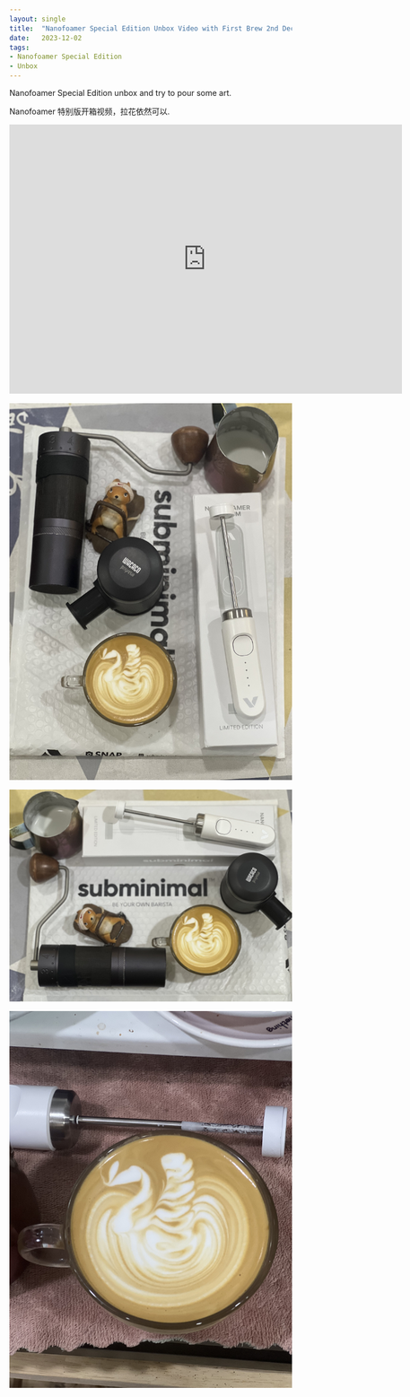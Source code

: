 ```yaml
---
layout: single
title:  "Nanofoamer Special Edition Unbox Video with First Brew 2nd Dec"
date:   2023-12-02
tags:
- Nanofoamer Special Edition
- Unbox
---
```


Nanofoamer Special Edition unbox and try to pour some art.

Nanofoamer 特别版开箱视频，拉花依然可以.


<div class="embed-container">
  <iframe
      src="https://www.youtube.com/embed/KnQsNhQGVoc"
      width="700"
      height="480"
      frameborder="0"
      allowfullscreen="true">
  </iframe>
</div>


![](/assets/img/2023/12/02/IMG_0693.jpg)

![](/assets/img/2023/12/02/IMG_0691.jpg)

![](/assets/img/2023/12/02/IMG_0690.jpg)